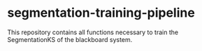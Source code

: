 # segmentation-training-pipeline
This repository contains all functions necessary to train the SegmentationKS of the blackboard system.
